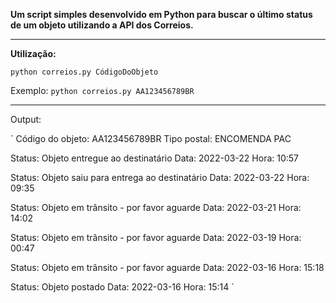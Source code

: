 **Um script simples desenvolvido em Python para buscar o último status de um objeto utilizando a API dos Correios.**

---

**Utilização:**

`python correios.py CódigoDoObjeto`

Exemplo: `python correios.py AA123456789BR`

---

Output:

`
Código do objeto: AA123456789BR
Tipo postal: ENCOMENDA PAC

Status: Objeto entregue ao destinatário
Data: 2022-03-22
Hora: 10:57

Status: Objeto saiu para entrega ao destinatário
Data: 2022-03-22
Hora: 09:35

Status: Objeto em trânsito - por favor aguarde
Data: 2022-03-21
Hora: 14:02

Status: Objeto em trânsito - por favor aguarde
Data: 2022-03-19
Hora: 00:47

Status: Objeto em trânsito - por favor aguarde
Data: 2022-03-16
Hora: 15:18

Status: Objeto postado
Data: 2022-03-16
Hora: 15:14
`
